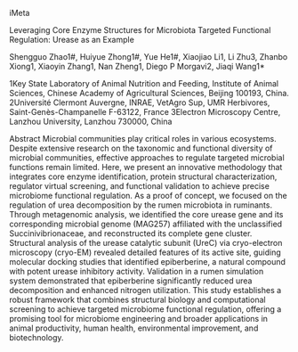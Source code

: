 iMeta

Leveraging Core Enzyme Structures for Microbiota Targeted Functional Regulation: Urease as an Example

Shengguo Zhao1#, Huiyue Zhong1#, Yue He1#, Xiaojiao Li1, Li Zhu3, Zhanbo Xiong1, Xiaoyin Zhang1, Nan Zheng1, Diego P Morgavi2, Jiaqi Wang1*

1Key State Laboratory of Animal Nutrition and Feeding, Institute of Animal Sciences, Chinese Academy of Agricultural Sciences, Beijing 100193, China. 
2Université Clermont Auvergne, INRAE, VetAgro Sup, UMR Herbivores, Saint-Genès-Champanelle F-63122, France
3Electron Microscopy Centre, Lanzhou University, Lanzhou 730000, China


Abstract
Microbial communities play critical roles in various ecosystems. Despite extensive research on the taxonomic and functional diversity of microbial communities, effective approaches to regulate targeted microbial functions remain limited. Here, we present an innovative methodology that integrates core enzyme identification, protein structural characterization, regulator virtual screening, and functional validation to achieve precise microbiome functional regulation. As a proof of concept, we focused on the regulation of urea decomposition by the rumen microbiota in ruminants. Through metagenomic analysis, we identified the core urease gene and its corresponding microbial genome (MAG257) affiliated with the unclassified Succinivibrionaceae, and reconstructed its complete gene cluster. Structural analysis of the urease catalytic subunit (UreC) via cryo-electron microscopy (cryo-EM) revealed detailed features of its active site, guiding molecular docking studies that identified epiberberine, a natural compound with potent urease inhibitory activity. Validation in a rumen simulation system demonstrated that epiberberine significantly reduced urea decomposition and enhanced nitrogen utilization. This study establishes a robust framework that combines structural biology and computational screening to achieve targeted microbiome functional regulation, offering a promising tool for microbiome engineering and broader applications in animal productivity, human health, environmental improvement, and biotechnology.
